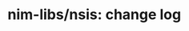 # nim-libs/nsis: change log

<!--
	#### 1.0.0

	- Add file
	- Create License
	- Delete folder
	- Rename file
	- etc...
-->
